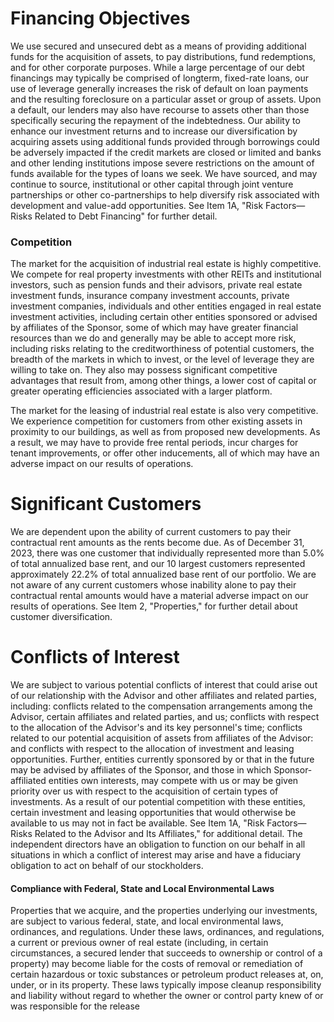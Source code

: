 # **Financing Objectives**

We use secured and unsecured debt as a means of providing additional funds for the acquisition of assets, to pay distributions, fund redemptions, and for other corporate purposes. While a large percentage of our debt financings may typically be comprised of longterm, fixed-rate loans, our use of leverage generally increases the risk of default on loan payments and the resulting foreclosure on a particular asset or group of assets. Upon a default, our lenders may also have recourse to assets other than those specifically securing the repayment of the indebtedness. Our ability to enhance our investment returns and to increase our diversification by acquiring assets using additional funds provided through borrowings could be adversely impacted if the credit markets are closed or limited and banks and other lending institutions impose severe restrictions on the amount of funds available for the types of loans we seek. We have sourced, and may continue to source, institutional or other capital through joint venture partnerships or other co-partnerships to help diversify risk associated with development and value-add opportunities. See Item 1A, "Risk Factors—Risks Related to Debt Financing" for further detail.

### Competition

The market for the acquisition of industrial real estate is highly competitive. We compete for real property investments with other REITs and institutional investors, such as pension funds and their advisors, private real estate investment funds, insurance company investment accounts, private investment companies, individuals and other entities engaged in real estate investment activities, including certain other entities sponsored or advised by affiliates of the Sponsor, some of which may have greater financial resources than we do and generally may be able to accept more risk, including risks relating to the creditworthiness of potential customers, the breadth of the markets in which to invest, or the level of leverage they are willing to take on. They also may possess significant competitive advantages that result from, among other things, a lower cost of capital or greater operating efficiencies associated with a larger platform.

The market for the leasing of industrial real estate is also very competitive. We experience competition for customers from other existing assets in proximity to our buildings, as well as from proposed new developments. As a result, we may have to provide free rental periods, incur charges for tenant improvements, or offer other inducements, all of which may have an adverse impact on our results of operations.

# **Significant Customers**

We are dependent upon the ability of current customers to pay their contractual rent amounts as the rents become due. As of December 31, 2023, there was one customer that individually represented more than 5.0% of total annualized base rent, and our 10 largest customers represented approximately 22.2% of total annualized base rent of our portfolio. We are not aware of any current customers whose inability alone to pay their contractual rental amounts would have a material adverse impact on our results of operations. See Item 2, "Properties," for further detail about customer diversification.

# **Conflicts of Interest**

We are subject to various potential conflicts of interest that could arise out of our relationship with the Advisor and other affiliates and related parties, including: conflicts related to the compensation arrangements among the Advisor, certain affiliates and related parties, and us; conflicts with respect to the allocation of the Advisor's and its key personnel's time; conflicts related to our potential acquisition of assets from affiliates of the Advisor: and conflicts with respect to the allocation of investment and leasing opportunities. Further, entities currently sponsored by or that in the future may be advised by affiliates of the Sponsor, and those in which Sponsor-affiliated entities own interests, may compete with us or may be given priority over us with respect to the acquisition of certain types of investments. As a result of our potential competition with these entities, certain investment and leasing opportunities that would otherwise be available to us may not in fact be available. See Item 1A, "Risk Factors—Risks Related to the Advisor and Its Affiliates," for additional detail. The independent directors have an obligation to function on our behalf in all situations in which a conflict of interest may arise and have a fiduciary obligation to act on behalf of our stockholders.

#### Compliance with Federal, State and Local Environmental Laws

Properties that we acquire, and the properties underlying our investments, are subject to various federal, state, and local environmental laws, ordinances, and regulations. Under these laws, ordinances, and regulations, a current or previous owner of real estate (including, in certain circumstances, a secured lender that succeeds to ownership or control of a property) may become liable for the costs of removal or remediation of certain hazardous or toxic substances or petroleum product releases at, on, under, or in its property. These laws typically impose cleanup responsibility and liability without regard to whether the owner or control party knew of or was responsible for the release